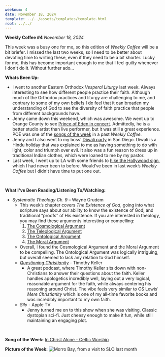 ```yaml
---
weeknum: 4
date: November 18, 2024
template: ../../assets/templates/template.html
root: ../../
---
```

**Weekly Coffee #4**
*November 18, 2024*

This week was a busy one for me, so this edition of <i>Weekly Coffee</i> will be a bit briefer. I missed the last two weeks, so I need to be better about devoting time to writing these, even if they need to be a bit shorter. Lucky for me, this has become important enough to me that I feel guilty whenever I don't do it. Without further ado...
<br>

**Whats Been Up:**

- I went to another Eastern Orthodox *Vesperal Liturgy* last week. Always interesting to see how different people practice their faith. Although much of the Orthodox practices and liturgy are challenging to me, and contrary to some of my own beliefs I do feel that it can broaden my understanding of God to see the diversity of faith practice that people from different backgrounds have.
- Jenny came down this weekend, which was awesome. We went up to Orange County to see <a href='https://curtisbucher.com/media/wk4_poe.jpeg'>Prince of Eden in concert</a>. Admittedly, he is a better studio artist than live performer, but it was still a great experience. POE was one of the <a href='https://open.spotify.com/artist/29Wvrc4vfXuf9eMexefk7N?si=g6RY7m17T9iXvOql39oTLA'>songs of the week</a> in a past <i>Weekly Coffee</i>.
- Jenny and I also went to my boss’ <a href='https://curtisbucher.com/media/wk4_diwali.jpeg'>Diwali party</a> in San Diego. Diwali is a Hindu holiday that was explained to me as having something to do with light, color and triumph over evil. It also was a fun reason to dress up in traditional Indian clothes, which were loaned to me by my pastor.
- Last week, I went up to LA with some friends to <a href='https://curtisbucher.com/media/wk4_hollywood.jpeg'>hike the Hollywood sign</a>, which I had never been to before. Would’ve been in last week’s <i>Weekly Coffee</i> but I didn't have time to put one out.
<br>

**What I've Been Reading/Listening To/Watching:**

- <i>Systematic Theology Ch. 9</i> – Wayne Grudem
    - This week’s chapter covers <i>The Existence of God</i>, going into what scripture says about our ability to know the existence of God, and traditional “proofs” of His existence. If you are interested in theology, you may find these arguments interesting or compelling:
      1. <a href='https://en.wikipedia.org/wiki/Cosmological_argument'> The Cosmological Argument </a>
      2. <a href='https://en.wikipedia.org/wiki/Teleological_argument'> The Teleological Argument </a>
      3. <a href='https://en.wikipedia.org/wiki/Ontological_argument'> The Ontological Argument </a>
      4. <a href='https://en.wikipedia.org/wiki/Argument_from_morality'> The Moral Argument </a>
    - Overall, I found the Cosmological Argument and the Moral Argument to be compelling. The Ontological Argument was logically intriguing, but overall seemed to lack any relation to God himself.
  - <a href='https://open.spotify.com/show/5bMPjqzIB2zvB5bg9EpYta?si=5fa5b41ab8634243'><i>Questioning Christianity</i></a> - Timothy Keller
    - A great podcast, where Timothy Keller sits down with non-Christians to answer their questions about the faith. Keller handles apologetics incredibly well, laying out a very logical, reasonable argument for the faith, while always centering his reasoning around Christ. The vibe feels very similar to CS Lewis’ <i>Mere Christianity</i> which is one of my all-time favorite books and was incredibly important to my own faith.
  - <i>Silo</i> - Apple TV
    - Jenny turned me on to this show when she was visiting. Classic dystopian sci-fi. Just cheesy enough to make it fun, while still maintaining an engaging plot.
<br>

**Song of the Week:**
[In Christ Alone - Celtic Worship](https://open.spotify.com/playlist/4XyENOQeho7v4UlHwmjfOV?si=28f861da6b824066)
<br>

**Picture of the Week:**
![Morro Bay, from a visit to SLO last month](https://curtisbucher.com/media/wk4_morro.jpeg)
